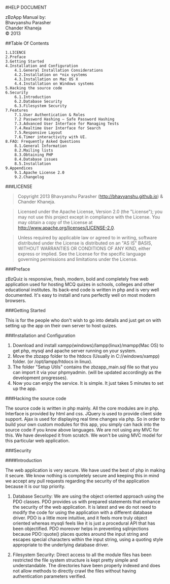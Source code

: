 #HELP DOCUMENT     
       
zBzApp Manual by:         
Bhavyanshu Parasher                   
Chander Khaneja                                           
© 2013                           

##Table Of Contents

    1.LICENCE
    2.Preface
    3.Getting Started
    4.Installation and Configuration
        4.1.General Installation Considerations
        4.2.Installation on *nix systems
        4.3.Installation on Mac OS X
        4.4.Installation on Windows systems
    5.Hacking the source code
    6.Security
        6.1.Introduction
        6.2.Database Security
        6.3.Filesystem Security
    7.Features
        7.1.User Authentication & Roles
        7.2 Password Hashing — Safe Password Hashing
        7.3.Advanced User Interface for Managing Tests
        7.4.Realtime User Interface for Search
        7.5.Responsive Layout
        7.6.Timer interactivity with UI.  
    8.FAQ: Frequently Asked Questions
        8.1.General Information
        8.2.Mailing lists
        8.3.Obtaining PHP
        8.4.Database issues
        8.5.Installation
    9.Appendices
        9.1.Apache License 2.0
        9.2.Changelog

###LICENSE

> Copyright 2013 Bhavyanshu Parasher (http://bhavyanshu.github.io) & Chander Khaneja.

> Licensed under the Apache License, Version 2.0 (the "License"); you
may not use this project except in compliance with the License. You 
may obtain a copy of the License at 
> http://www.apache.org/licenses/LICENSE-2.0.

>Unless required by applicable law or agreed to in writing, software 
distributed under the License is distributed on an "AS IS" BASIS, 
WITHOUT WARRANTIES OR CONDITIONS OF ANY KIND, either express or 
implied. See the License for the specific language governing 
permissions and limitations under the License.


###Preface

zBzQuiz is responsive, fresh, modern, bold and completely free web application used for hosting MCQ quizes in schools, colleges and other educational institutes. Its back-end code is written in php and is very well documented. It's easy to install and runs perfectly well on most modern browsers.


###Getting Started

This is for the people who don't wish to go into details and just get on with setting up the app on their own server to host quizes.

###Installation and Configuration

1. Download and install xampp(windows)/lampp(linux)/mampp(Mac OS) to get php, mysql and apache server running on your system.
2. Move the zbzapp folder to the htdocs (Usually in C://windows/xampp) folder. (or /opt/lampp/htdocs in linux).
3. The folder "Setup Utils" contains the zbzapp_main.sql file so that you can import it via your phpmyadmin. (will be updated accordingly as the development progresses). 
4. Now you can enjoy the service. It is simple. It just takes 5 minutes to set up the app.

###Hacking the source code

The source code is written in php mainly. All the core modules are in php. Interface is provided by html and css. JQuery is used to provide client side support. Ajax is used for displaying real time changes via php. So in order to build your own custom modules for this app, you simply can hack into the source code if you know above languages. We are not using any MVC for this. We have developed it from scratch. We won't be using MVC model for this particular web application. 

###Security

####Introduction    

The web application is very secure. We have used the best of php in making it secure. We know nothing is completely secure and keeping this in mind we accept any pull requests regarding the security of the application because it is our top priority.              

1. Database Security: We are using the object oriented approach using the PDO classes. PDO provides us with prepared statements that enhance the security of the web application. It is latest and we do not need to modify the code for using the application with a different database driver. PDO is a little more intuitive, and it feels more truly object oriented whereas mysqli feels like it is just a procedural API that has been objectified. PDO moreover helps in preventing sqlinjections because PDO::quote() places quotes around the input string and escapes special characters within the input string, using a quoting style appropriate to the underlying database driver.                      

2. Filesystem Security: Direct access to all the module files has been restricted the file system structure is kept pretty simple and understandable. The directories have been properly indexed and does not allow methods to directly crawl the files without having authentication parameters verified. 

